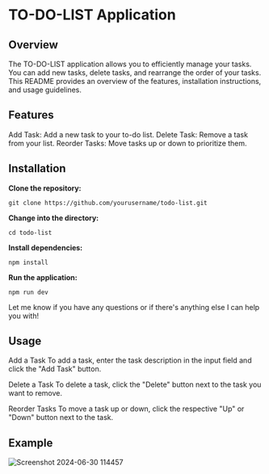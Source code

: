 # TO-DO-LIST Application

## Overview

The TO-DO-LIST application allows you to efficiently manage your tasks. You can add new tasks, delete tasks, and rearrange the order of your tasks. This README provides an overview of the features, installation instructions, and usage guidelines.

## Features

Add Task: Add a new task to your to-do list.
Delete Task: Remove a task from your list.
Reorder Tasks: Move tasks up or down to prioritize them.

## Installation

**Clone the repository:**
```
git clone https://github.com/yourusername/todo-list.git
```
**Change into the directory:**
```
cd todo-list
```
**Install dependencies:**
```
npm install
```
**Run the application:**
```
npm run dev
```
Let me know if you have any questions or if there's anything else I can help you with!

## Usage
Add a Task
To add a task, enter the task description in the input field and click the "Add Task" button.

Delete a Task
To delete a task, click the "Delete" button next to the task you want to remove.

Reorder Tasks
To move a task up or down, click the respective "Up" or "Down" button next to the task.

## Example

![Screenshot 2024-06-30 114457](https://github.com/Milad361/to-do-list/assets/174198691/52cc1f7b-9006-4422-b383-8426b099066e)

